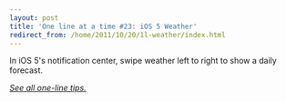 ```yaml
---
layout: post
title: 'One line at a time #23: iOS 5 Weather'
redirect_from: /home/2011/10/20/1l-weather/index.html
---
```

<p>In iOS 5's notification center, swipe weather left to right to show a daily forecast.</p>
<p><a href="http://www.practicallyefficient.com/tag/one-liners"><em>See all one-line tips.</em></a></p>
